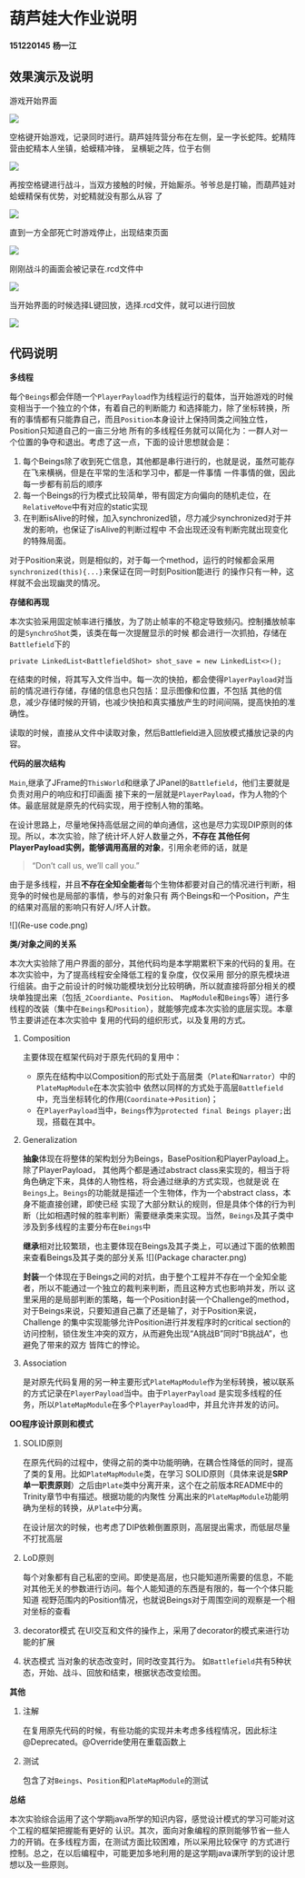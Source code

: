 葫芦娃大作业说明
=====
**151220145** **杨一江**

效果演示及说明
-----
游戏开始界面

![](Welcome%20Pic.jpg)

空格键开始游戏，记录同时进行。葫芦娃阵营分布在左侧，呈一字长蛇阵。蛇精阵营由蛇精本人坐镇，蛤蟆精冲锋，
呈横轭之阵，位于右侧

![](Begin%20Pic.jpg)

再按空格键进行战斗，当双方接触的时候，开始厮杀。爷爷总是打输，而葫芦娃对蛤蟆精保有优势，对蛇精就没有那么从容
了

![](Fight%20Pic.png)

直到一方全部死亡时游戏停止，出现结束页面

![](End%20Pic.png)

刚刚战斗的画面会被记录在.rcd文件中

![](Save%20Pic.png)

当开始界面的时候选择L键回放，选择.rcd文件，就可以进行回放

![](Choose%20Pic.png)

代码说明
-----
**多线程**

每个`Beings`都会伴随一个`PlayerPayload`作为线程运行的载体，当开始游戏的时候变相当于一个独立的个体，有着自己的判断能力
和选择能力，除了坐标转换，所有的事情都有只能靠自己，而且`Position`本身设计上保持同类之间独立性，Position只知道自己的一亩三分地
所有的多线程任务就可以简化为：一群人对一个位置的争夺和退出。考虑了这一点，下面的设计思想就会是：

1. 每个Beings除了收到死亡信息，其他都是串行进行的，也就是说，虽然可能存在飞来横祸，但是在平常的生活和学习中，都是一件事情
一件事情的做，因此每一步都有前后的顺序
2. 每一个Beings的行为模式比较简单，带有固定方向偏向的随机走位，在`RelativeMove`中有对应的static实现
3. 在判断isAlive的时候，加入synchronized锁，尽力减少synchronized对于并发的影响，也保证了isAlive的判断过程中
不会出现还没有判断完就出现变化的特殊局面。

对于Position来说，则是相似的，对于每一个method，运行的时候都会采用`synchronized(this){...}`来保证在同一时刻Position能进行
的操作只有一种，这样就不会出现幽灵的情况。

**存储和再现**

本次实验采用固定帧率进行播放，为了防止帧率的不稳定导致频闪。控制播放帧率的是`SynchroShot`类，该类在每一次提醒显示的时候
都会进行一次抓拍，存储在`Battlefield`下的
    
    private LinkedList<BattlefieldShot> shot_save = new LinkedList<>();
    
在结束的时候，将其写入文件当中。每一次的快拍，都会使得`PlayerPayload`对当前的情况进行存储，存储的信息也只包括：显示图像和位置，不包括
其他的信息，减少存储时候的开销，也减少快拍和真实播放产生的时间间隔，提高快拍的准确性。

读取的时候，直接从文件中读取对象，然后Battlefield进入回放模式播放记录的内容。

**代码的层次结构**

`Main`,继承了JFrame的`ThisWorld`和继承了JPanel的`Battlefield`，他们主要就是负责对用户的响应和打印画面
接下来的一层就是`PlayerPayload`，作为人物的个体。最底层就是原先的代码实现，用于控制人物的策略。

在设计思路上，尽量地保持高低层之间的单向通信，这也是尽力实现DIP原则的体现。所以，本次实验，除了统计坏人好人数量之外，**不存在
其他任何PlayerPayload实例，能够调用高层的对象**，引用余老师的话，就是

>“Don’t call us, we’ll call you.”

由于是多线程，并且**不存在全知全能者**每个生物体都要对自己的情况进行判断，相竞争的时候也是局部的事情，参与的对象只有
两个Beings和一个Position，产生的结果对高层的影响只有好人/坏人计数。

![](Re-use code.png)

**类/对象之间的关系**

本次大实验除了用户界面的部分，其他代码均是本学期累积下来的代码的复用。在本次实验中，为了提高线程安全降低工程的复杂度，仅仅采用
部分的原先模块进行组装。由于之前设计的时候功能模块划分比较明确，所以就直接将部分相关的模块单独提出来（包括`_2Coordiante`、`Position`、
`MapModule`和`Beings`等）进行多线程的改装（集中在`Beings`和`Position`），就能够完成本次实验的底层实现。本章节主要讲述在本次实验中
复用的代码的组织形式，以及复用的方式。

1. Composition

    主要体现在框架代码对于原先代码的复用中：
    + 原先在结构中以Composition的形式处于高层类（`Plate`和`Narrator`）中的`PlateMapModule`在本次实验中
      依然以同样的方式处于高层`Battlefield`中，充当坐标转化的作用(`Coordinate`->`Position`)；
    + 在`PlayerPayload`当中，`Beings`作为`protected final Beings player;`出现，搭载在其中。

2. Generalization

    **抽象**体现在将整体的架构划分为Beings，BasePosition和PlayerPayload上。除了PlayerPayload，
    其他两个都是通过abstract class来实现的，相当于将角色确定下来，具体的人物性格，将会通过继承的方式实现，也就是说
    在`Beings`上。`Beings`的功能就是描述一个生物体，作为一个abstract class，本身不能直接创建，即使已经
    实现了大部分默认的规则，但是具体个体的行为判断（比如相遇时候的胜率判断）需要继承类来实现。当然，`Beings`及其子类中涉及到多线程的主要分布在`Beings`中
    
    **继承**相对比较繁琐，也主要体现在Beings及其子类上，可以通过下面的依赖图来查看Beings及其子类的部分关系
    ![](Package character.png)
    
    **封装**一个体现在于Beings之间的对抗，由于整个工程并不存在一个全知全能者，所以不能通过一个独立的裁判来判断，而且这种方式也影响并发，所以
    这里采用的是局部判断的策略，每一个Position封装一个Challenge的method，对于Beings来说，只要知道自己赢了还是输了，对于Position来说，Challenge
    的集中实现能够允许Position进行并发程序时的critical section的访问控制，锁住发生冲突的双方，从而避免出现“A挑战B”同时“B挑战A”，也避免了带来的双方
    皆阵亡的悖论。
    
3. Association

    是对原先代码复用的另一种主要形式`PlateMapModule`作为坐标转换，被以联系的方式记录在`PlayerPayload`当中。由于`PlayerPayload`
    是实现多线程的任务，所以`PlateMapModule`在多个`PlayerPayload`中，并且允许并发的访问。
      
      
**OO程序设计原则和模式**

1. SOLID原则

    在原先代码的过程中，使得之前的类中功能明确，在耦合性降低的同时，提高了类的复用。比如`PlateMapModule`类，在学习
    SOLID原则（具体来说是**SRP单一职责原则**）之后由`Plate`类中分离开来，这个在之前版本README中的Trinity章节中有描述。根据功能的内聚性
    分离出来的`PlateMapModule`功能明确为坐标的转换，从`Plate`中分离。
    
    在设计层次的时候，也考虑了DIP依赖倒置原则，高层提出需求，而低层尽量不打扰高层
    
3. LoD原则

    每个对象都有自己私密的空间。即使是高层，也只能知道所需要的信息，不能对其他无关的参数进行访问。每个人能知道的东西是有限的，每一个个体只能知道
    视野范围内的Position情况，也就说Beings对于周围空间的观察是一个相对坐标的查看
    
2. decorator模式
    在UI交互和文件的操作上，采用了decorator的模式来进行功能的扩展
    
4. 状态模式
   当对象的状态改变时，同时改变其行为。
   如`Battlefield`共有5种状态，开始、战斗、回放和结束，根据状态改变绘图。
    
**其他**

1. 注解
    
    在复用原先代码的时候，有些功能的实现并未考虑多线程情况，因此标注@Deprecated。@Override使用在重载函数上
    
2. 测试

    包含了对`Beings`、`Position`和`PlateMapModule`的测试
    
**总结**

本次实验综合运用了这个学期java所学的知识内容，感觉设计模式的学习可能对这个工程的框架把握能有更好的
认识。其次，面向对象编程的原则能够节省一些人力的开销。在多线程方面，在测试方面比较困难，所以采用比较保守
的方式进行控制。总之，在以后编程中，可能更加多地利用的是这学期java课所学到的设计思想以及一些原则。
   